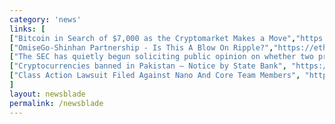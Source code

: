 ```yaml
---
category: 'news'
links: [
["Bitcoin in Search of $7,000 as the Cryptomarket Makes a Move","https://www.fxempire.com/news/article/bitcoin-search-7000-cryptomarket-makes-move-491160"],
["OmiseGo-Shinhan Partnership - Is This A Blow On Ripple?","https://ethereumworldnews.com/omisego-shinhan-partnership-is-this-a-blow-on-xrp/"],
["The SEC has quietly begun soliciting public opinion on whether two proposed Bitcoin Futures ETFs should be listed on NYSE Arca.", "https://time.com/money/5227160/this-is-the-clearest-sign-yet-that-the-bitcoin-bubble-may-have-burst/"],
["Cryptocurrencies banned in Pakistan – Notice by State Bank", "https://ambcrypto.com/bitcoin-btc-and-other-cryptocurrencies-banned-in-pakistan-notice-by-state-bank-of-pakistan/"],
["Class Action Lawsuit Filed Against Nano And Core Team Members", "https://ethereumworldnews.com/class-action-lawsuit-filed-against-nano-and-core-team-members/"]
]
layout: newsblade
permalink: /newsblade
---
```

